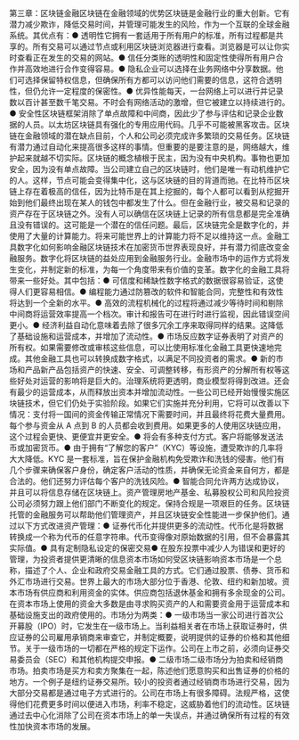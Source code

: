 第三章：区块链金融区块链在金融领域的优势区块链是金融行业的重大创新。它有潜力减少欺诈，降低交易时间，并管理可能发生的风险，作为一个互联的全球金融系统。其优点有：● 透明性它拥有一套适用于所有用户的标准，所有过程都是共享的。所有交易可以通过节点或利用区块链浏览器进行查看。浏览器是可以让你实时查看正在发生的交易的网站。● 信任分类账的透明性和固定性使得所有用户合作并高效地进行合作变得容易。● 隐私企业可以选择在业务网络中分享数据。他们可选择保留特权信息，但确保所有方都可以访问他们需要的信息，这符合透明性，但仍允许一定程度的保密性。● 优异性能每天，一台网络上可以进行并记录数以百计甚至数千笔交易。不时会有网络活动的激增，但它被建立以持续进行的。● 安全性区块链框架消除了单点故障和中间商，因此少了参与评估和记录企业数据的人员。以太坊区块链具有强化的专用应用代码。几乎不可能被黑客攻击。区块链在金融领域的潜在缺点目前，个人和公司必须完成许多繁琐的交易任务。区块链有潜力通过自动化来提高很多这样的事情。但重要的是要注意的是，网络越大，维护起来就越不切实际。区块链的概念植根于民主，因为没有中央机构。事物也更加安全，因为没有单点故障。当公司建立自己的区块链时，他们是唯一有动机维护它的人。这样，节点可能会变得集中化，这与区块链的目的背道而驰。在比特币区块链上存在着极高的信任，因为比特币是在其上挖掘的，每个人都可以看到从挖掘开始到他们最终出现在某人的钱包中都发生了什么。但在金融行业，被交易和记录的资产存在于区块链之外。没有人可以确信在区块链上记录的所有信息都是完全准确且没有错误的。这可能是一个潜在的信任问题。最后，区块链完全是数字化的，并使用了大量的计算能力。将来可能世界上的计算能力将不足以维持这一点。金融工具数字化如何影响金融区块链技术在加密货币世界表现良好，并有潜力彻底改变金融服务。数字化将区块链的益处应用到金融服务行业。金融市场中的运作方式将发生变化，并制定新的标准，为每一个角度带来有价值的变革。数字化的金融工具将带来一些好处。其中包括：● 可信度和稀缺性数字格式的数据很容易验证，这使得人们更容易相信。● 编程能力通过防篡改的软件和智能合同，完整性和有效性将达到一个全新的水平。● 高效的流程机械化的过程将通过减少等待时间和剔除中间商将运营效率提高一个档次。审计和报告可在进行时进行监视，因此错误空间更小。● 经济利益自动化意味着去除了很多冗余工序来取得同样的结果。这降低了基础设施和运营成本，并增加了流动性。● 市场反应数字证券表明了对资产的所有权。如果需要修改或审核这些信息，可以比使用标准化金融工具更快速地完成。其他金融工具也可以转换成数字格式，以满足不同投资者的需求。● 新的市场和产品新产品包括资产的快速、安全、可调整转移，有形资产的分解所有权等这些好处对运营的影响将是巨大的。治理系统将更透明，商业模型将得到改进。还会有最少的运营成本，从而释放出资本并增加流动性。一些公司已经开始慢慢实施区块链技术，但它们仍处于实验阶段。如果它们实施并充分利用，它将可以改善以下情况：支付将一国间的资金传输正常情况下需要时间，并且最终将花费大量费用。每个参与资金从 A 点到 B 的人员都会收到费用。如果更多的人使用区块链应用，这个过程会更快、更便宜并更安全。● 将会有多种支付方式。客户将能够发送法币或加密货币。● 由于拥有“了解您的客户”（KYC）等设施，遭受欺诈的几率将大大降低。KYC 是一套标准，旨在保护金融机构免受欺诈和洗钱的侵害。他们有几个步骤来确保客户身份，确定客户活动的性质，并确保无论资金来自何方，都是合法的。他们还努力评估每个客户的洗钱风险。● 智能合同允许两方达成协议，并且可以将信息存储在区块链上。资产管理房地产基金、私募股权公司和风险投资公司必须努力跟上他们部门不断变化的规定。保持合规是一项艰巨的任务。区块链托管的金融服务可以帮助他们管理资产，并且区块链安全性能进一步保护他们。通过以下方式改进资产管理：● 证券代币化并提供更多的流动性。代币化是将数据转换成一个称为代币的任意字符串。代币变得像对原始数据的引用，但不会暴露其实际值。● 具有定制隐私设定的保密交易● 在股东投票中减少人为错误和更好的管理，为投资者提供更清晰的信息资本市场如何受区块链影响资本市场是一个总称，描述了个人、企业和政府交易金融工具的方式。它们通过股票、债券、货币和外汇市场进行交易。世界上最大的市场大部分位于香港、伦敦、纽约和新加坡。资本市场有供应商和利用资金的实体。供应商包括退休基金和拥有多余现金的公司。在资本市场上使用的资金大多数是由寻求购买资产的人和需要资金用于运营成本和基础设施支出的政府使用的。市场分为两类：● 一级市场当一家公司进行首次公开募股（IPO）时，它发生在一级市场上。当利益相关者在市场上获取证券时，供应证券的公司雇用承销商来审查它，并制定概要，说明提供的证券的价格和其他细节。关于一级市场的一切都在严格的规定下运作。公司在上市之前，必须向证券交易委员会（SEC）和其他机构提交申报。● 二级市场二级市场分为拍卖和经销商市场。拍卖市场是买方和卖方聚集在一起，陈述他们愿意购买和出售证券的价格的地方。一个例子是纽约证券交易所。较小的投资者通过经销商市场进行交易，因为大部分交易都是通过电子方式进行的。公司在市场上有很多障碍。法规严格，这使得他们花费更多时间以便进入市场，利率不稳定，这威胁着他们的流动性。区块链通过去中心化消除了公司在资本市场上的单一失误点，并通过确保所有过程的有效性加快资本市场的发展。

